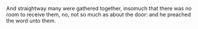 And straightway many were gathered together, insomuch that there was no room to receive them, no, not so much as about the door: and he preached the word unto them.
